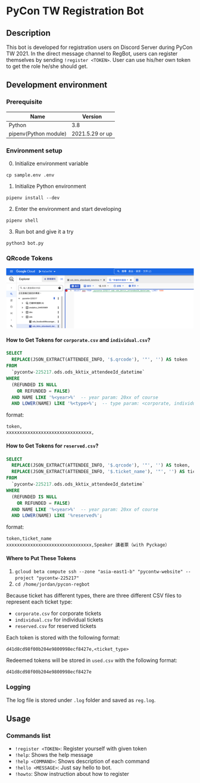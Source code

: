 # PyCon TW Registration Bot

## Description
This bot is developed for registration users on Discord Server during PyCon TW 2021.
In the direct message channel to RegBot, users can register themselves by sending `!register <TOKEN>`.
User can use his/her own token to get the role he/she should get.

## Development environment

### Prerequisite

| Name | Version |
| --- | --- |
| Python | 3.8 |
| pipenv(Python module) | 2021.5.29 or up |

### Environment setup

0. Initialize environment variable

```
cp sample.env .env
```
1. Initialize Python environment

```
pipenv install --dev
```

2. Enter the environment and start developing

```
pipenv shell
```

3. Run bot and give it a try

```
python3 bot.py
```

### QRcode Tokens

![./pics/bigquery.png](./pics/bigquery.png)

#### How to Get Tokens for `corporate.csv` and `individual.csv`?

```sql
SELECT
  REPLACE(JSON_EXTRACT(ATTENDEE_INFO, '$.qrcode'), '"', '') AS token
FROM
  `pycontw-225217.ods.ods_kktix_attendeeId_datetime`
WHERE
  (REFUNDED IS NULL
    OR REFUNDED = FALSE)
  AND NAME LIKE '%<year>%'  -- year param: 20xx of course
  AND LOWER(NAME) LIKE '%<type>%';  -- type param: <corporate, individual>
```

format:

```csv
token,
xxxxxxxxxxxxxxxxxxxxxxxxxxxxxxxx,
```

#### How to Get Tokens for `reserved.csv`?

```sql
SELECT
  REPLACE(JSON_EXTRACT(ATTENDEE_INFO, '$.qrcode'), '"', '') AS token,
  REPLACE(JSON_EXTRACT(ATTENDEE_INFO, '$.ticket_name'), '"', '') AS ticket_name
FROM
  `pycontw-225217.ods.ods_kktix_attendeeId_datetime`
WHERE
  (REFUNDED IS NULL
    OR REFUNDED = FALSE)
  AND NAME LIKE '%<year>%'  -- year param: 20xx of course
  AND LOWER(NAME) LIKE '%reserved%';
```

format:

```csv
token,ticket_name
xxxxxxxxxxxxxxxxxxxxxxxxxxxxxxxx,Speaker 講者票（with Pyckage）
```

#### Where to Put These Tokens

1. `gcloud beta compute ssh --zone "asia-east1-b" "pycontw-website" --project "pycontw-225217"`
2. `cd /home/jordan/pycon-regbot`

Because ticket has different types, there are three different CSV files
to represent each ticket type:
* `corporate.csv` for corporate tickets
* `individual.csv` for individual tickets
* `reserved.csv` for reserved tickets

Each token is stored with the following format:
```
d41d8cd98f00b204e9800998ecf8427e,<ticket_type>
```

Redeemed tokens will be stored in `used.csv` with the following format:
```
d41d8cd98f00b204e9800998ecf8427e
```

### Logging
The log file is stored under `.log` folder and saved as `reg.log`.

## Usage

### Commands list
* `!register <TOKEN>`: Register yourself with given token
* `!help`: Shows the help message
* `!help <COMMAND>`: Shows description of each command
* `!hello <MESSAGE>`: Just say hello to bot.
* `!howto`: Show instruction about how to register
